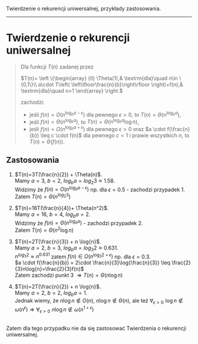 Twierdzenie o rekurencji uniwersalnej, przykłady zastosowania.

---

# Twierdzenie o rekurencji uniwersalnej
> Dla funkcji $T(n)$ zadanej przez 
>
>$T(n)= \left \{\begin{array} {ll} 
\Theta(1),& \textrm{dla}\quad n\in \{0,1\}\\  
a\cdot T\left( \left\lfloor\frac{n}{b}\right\rfloor \right)+f(n),& \textrm{dla}\quad n>1 
\end{array}  \right.$
>
>zachodzi:
>
> * jeśli $f(n)=O(n^{\log_b{a}-\epsilon})$ dla pewnego $\epsilon > 0$, to $T(n)=\Theta(n^{\log_b{a}})$,
> * jeśli $f(n)=\Theta(n^{\log_b{a}})$, to $T(n)=\Theta(n^{\log_b{a}} \log{n})$,
> * jeśli $f(n)=\Omega(n^{\log_b{a}+\epsilon})$ dla pewnego $\epsilon > 0$ oraz $a \cdot f(\frac{n}{b}) \leq c \cdot f(n)$ dla pewnego $c < 1$ i prawie wszystkich $n$, to $T(n) = \Theta(f(n))$.

## Zastosowania
1. $T(n)=3T(\frac{n}{2}) + \Theta(n)$.  <br>
Mamy $a=3$, $b=2$, $log_b a = log_2 3 \approx 1.58.$  <br>
Widzimy że $f(n) = O(n^{log_b a - \epsilon})$ np. dla $\epsilon = 0.5$ - zachodzi przypadek 1. <br>
Zatem $T(n) = \Theta(n^{log_2 3})$

2. $T(n)=16T(\frac{n}{4})+ \Theta(n^2)$. <br>
Mamy $a=16$, $b=4$, $log_b a = 2.$ <br>
Widzimy że $f(n) = \Theta(n^{log_b a})$ - zachodzi przypadek 2.  <br>
Zatem $T(n) = \Theta(n^2 \log n)$ 

3. $T(n)=2T(\frac{n}{3}) + n \log{n}$. <br>
Mamy $a=2$, $b=3$, $log_b a = log_3 2 \approx 0.631.$  <br>
$n^{log_3 2} \approx n^{0.631}$ zatem $f(n) \in \Omega(n^{\log_3{2} + \epsilon})$ np. dla $\epsilon = 0.3$. <br>
$a \cdot f(\frac{n}{b}) = 2\cdot \frac{n}{3}\log{\frac{n}{3}} \leq \frac{2}{3}n\log{n}=\frac{2}{3}f(n)$ <br>
Zatem zachodzi punkt 3 $\Longrightarrow T(n) = \Theta(n \log n)$

4. $T(n)=2T(\frac{n}{2}) + n \log{n}$. <br>
Mamy $a=2$, $b=2$, $log_b a = 1$.  <br>
Jednak wiemy, że $n \log n \notin O(n)$, $n \log n \notin \Theta(n)$, ale też $\forall_{\epsilon > 0}\,\, \log n \notin \omega(n^{\epsilon}) \Longrightarrow \forall_{\epsilon > 0}\,\, n \log n \notin \omega(n^{1 + \epsilon})$
 <br>
Zatem dla tego przypadku nie da się zastosować Twierdzenia o rekurencji uniwersalnej.
